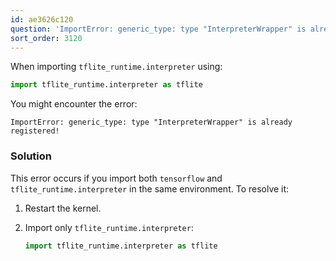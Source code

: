 ```yaml
---
id: ae3626c120
question: 'ImportError: generic_type: type "InterpreterWrapper" is already registered!'
sort_order: 3120
---
```


When importing `tflite_runtime.interpreter` using:

```python
import tflite_runtime.interpreter as tflite
```

You might encounter the error:

```
ImportError: generic_type: type "InterpreterWrapper" is already registered!
```

### Solution

This error occurs if you import both `tensorflow` and `tflite_runtime.interpreter` in the same environment. To resolve it:

1. Restart the kernel.
2. Import only `tflite_runtime.interpreter`:
   
   ```python
   import tflite_runtime.interpreter as tflite
   ```